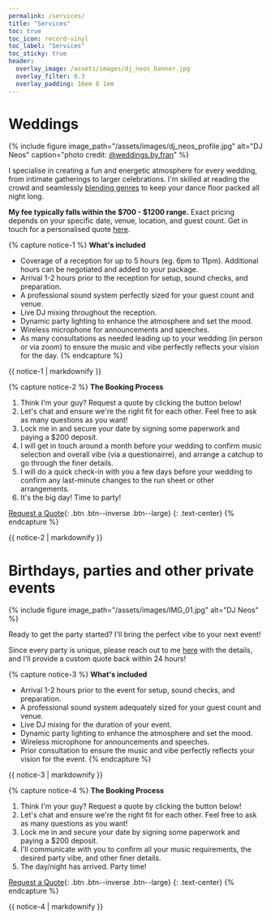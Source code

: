 ```yaml
---
permalink: /services/
title: "Services"
toc: true
toc_icon: record-vinyl
toc_label: "Services"
toc_sticky: true
header:
  overlay_image: /assets/images/dj_neos_banner.jpg
  overlay_filter: 0.3
  overlay_padding: 16em 0 1em
---
```


# Weddings

{% include figure image_path="/assets/images/dj_neos_profile.jpg" alt="DJ Neos" caption="photo credit: [@weddings.by.fran](https://www.instagram.com/weddings.by.fran/)" %}

I specialise in creating a fun and energetic atmosphere for every wedding, from intimate gatherings to larger celebrations. I'm skilled at reading the crowd and seamlessly [blending genres](/mixes/) to keep your dance floor packed all night long.

**My fee typically falls within the $700 - $1200 range.** Exact pricing depends on your specific date, venue, location, and guest count. Get in touch for a personalised quote [here](/contact/).


{% capture notice-1 %}
**What's included**

- Coverage of a reception for up to 5 hours (eg. 6pm to 11pm). Additional hours can be negotiated and added to your package.
- Arrival 1-2 hours prior to the reception for setup, sound checks, and preparation.
- A professional sound system perfectly sized for your guest count and venue.
- Live DJ mixing throughout the reception.
- Dynamic party lighting to enhance the atmosphere and set the mood.
- Wireless microphone for announcements and speeches.
- As many consultations as needed leading up to your wedding (in person or via zoom) to ensure the music and vibe perfectly reflects your vision for the day.
{% endcapture %}

<div class="notice--success">{{ notice-1 | markdownify }}</div>

{% capture notice-2 %}
**The Booking Process**

1. Think I'm your guy? Request a quote by clicking the button below!
2. Let's chat and ensure we're the right fit for each other. Feel free to ask as many questions as you want!
3. Lock me in and secure your date by signing some paperwork and paying a $200 deposit.
4. I will get in touch around a month before your wedding to confirm music selection and overall vibe (via a questionairre), and arrange a catchup to go through the finer details.
5. I will do a quick check-in with you a few days before your wedding to confirm any last-minute changes to the run sheet or other arrangements.
6. It's the big day! Time to party!

[Request a Quote](/contact/){: .btn .btn--inverse .btn--large}
{: .text-center}
{% endcapture %}

<div class="notice--info">{{ notice-2 | markdownify }}</div>


# Birthdays, parties and other private events

{% include figure image_path="/assets/images/IMG_01.jpg" alt="DJ Neos" %}

Ready to get the party started? I'll bring the perfect vibe to your next event!

Since every party is unique, please reach out to me [here](/contact/) with the details, and I'll provide a custom quote back within 24 hours!

{% capture notice-3 %}
**What's included**

- Arrival 1-2 hours prior to the event for setup, sound checks, and preparation.
- A professional sound system adequately sized for your guest count and venue.
- Live DJ mixing for the duration of your event.
- Dynamic party lighting to enhance the atmosphere and set the mood.
- Wireless microphone for announcements and speeches.
- Prior consultation to ensure the music and vibe perfectly reflects your vision for the event.
{% endcapture %}

<div class="notice--success">{{ notice-3 | markdownify }}</div>


{% capture notice-4 %}
**The Booking Process**

1. Think I'm your guy? Request a quote by clicking the button below!
2. Let's chat and ensure we're the right fit for each other. Feel free to ask as many questions as you want!
3. Lock me in and secure your date by signing some paperwork and paying a $200 deposit.
4. I'll communicate with you to confirm all your music requirements, the desired party vibe, and other finer details.
5. The day/night has arrived. Party time!

[Request a Quote](/contact/){: .btn .btn--inverse .btn--large}
{: .text-center}
{% endcapture %}

<div class="notice--info">{{ notice-4 | markdownify }}</div>
